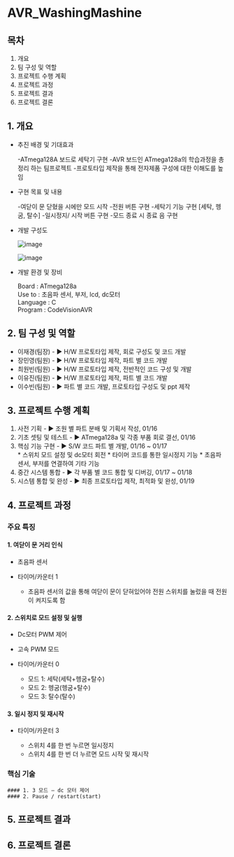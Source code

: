 # AVR_WashingMashine

## 목차
   
01. 개요
02. 팀 구성 및 역할
03. 프로젝트 수행 계획
04. 프로젝트 과정
05. 프로젝트 결과
06. 프로젝트 결론

   
## 1. 개요
   
* 추진 배경 및 기대효과
  
  -ATmega128A 보드로 세탁기 구현
  -AVR 보드인 ATmega128a의 학습과정을 총정리 하는 팀프로젝트
  -프로토타입 제작을 통해 전자제품 구성에 대한 이해도를 높임
   

* 구현 목표 및 내용
  
  -여닫이 문 닫혔을 시에만 모드 시작
  -전원 버튼 구현
  -세탁기 기능 구현 [세탁, 헹굼, 탈수]
  -일시정지/ 시작 버튼 구현
  -모드 종료 시 종료 음 구현

  
* 개발 구성도
  
  ![image](https://github.com/subin111/AVR_WashingMashine/assets/143717650/45bfce79-039c-4151-9fff-d62b2994d9d4)


  ![image](https://github.com/subin111/AVR_WashingMashine/assets/143717650/f457467f-6167-4546-a495-c93cb839f5eb)

   
* 개발 환경 및 장비
   
  Board : ATmega128a   
  Use to : 초음파 센서, 부저, lcd, dc모터    
  Language : C    
  Program : CodeVisionAVR     

     
## 2. 팀 구성 및 역할
   
* 이재경(팀장) - ▶ H/W  프로토타입 제작, 회로 구성도 및 코드 개발
* 장민영(팀원) - ▶ H/W  프로토타입 제작, 파트 별 코드 개발
* 최원빈(팀원) - ▶ H/W  프로토타입 제작, 전반적인 코드 구성 및  개발
* 이유진(팀원) - ▶ H/W  프로토타입 제작, 파트 별 코드 개발
* 이수빈(팀원) - ▶ 파트 별 코드 개발, 프로토타입 구성도 및 ppt 제작

   
## 3. 프로젝트 수행 계획
   
1. 사전 기획 - ▶ 조원 별 파트 분배 및 기획서 작성, 01/16
2. 기초 셋팅 및 테스트 - ▶ ATmega128a 및 각종 부품 회로 결선, 01/16
3. 핵심 기능 구현 - ▶ S/W 코드 파트 별 개발, 01/16 ~ 01/17   
                     * 스위치 모드 설정 및 dc모터 회전
                     * 타이머 코드를 통한 일시정지 기능
                     * 초음파 센서, 부저를 연결하여 기타 기능
4. 중간 시스템 통합 - ▶ 각 부품 별 코드 통합 및 디버깅, 01/17 ~ 01/18
5. 시스템 통합 및 완성 - ▶ 최종 프로토타입 제작, 최적화 및 완성, 01/19
   
## 4. 프로젝트 과정

### 주요 특징
    
#### 1. 여닫이 문 거리 인식

   * 초음파 센서
   * 타이머/카운터 1

     - 초음파 센서의 값을 통해 여닫이 문이 닫혀있어야 전원 스위치를 눌렀을 때 전원이 켜지도록 함

#### 2. 스위치로 모드 설정 및 실행
   
   * Dc모터 PWM 제어
   * 고속 PWM 모드
   * 타이머/카운터 0


     -  모드 1: 세탁(세탁+헹굼+탈수)
     -  모드 2: 헹굼(헹굼+탈수)
     -  모드 3: 탈수(탈수)
          
#### 3. 일시 정지 및 재시작
   
   * 타이머/카운터 3
     
     - 스위치 4를 한 번 누르면 일시정지
     - 스위치 4를 한 번 더 누르면 모드 시작 및 재시작

### 핵심 기술


    #### 1. 3 모드 – dc 모터 제어 
    #### 2. Pause / restart(start) 



## 5. 프로젝트 결과
## 6. 프로젝트 결론

   



